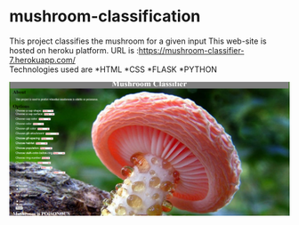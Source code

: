 # mushroom-classification
This project classifies the mushroom for a given input
This web-site is hosted on heroku platform.
URL is :https://mushroom-classifier-7.herokuapp.com/<br>
Technologies used are
*HTML
*CSS
*FLASK
*PYTHON

![website image](https://github.com/abhishekvardhan/mushroom-classification/blob/master/Capture1.PNG?raw=true)
